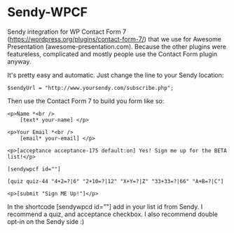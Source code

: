 Sendy-WPCF
==========

Sendy integration for WP Contact Form 7 (https://wordpress.org/plugins/contact-form-7/) that we use for Awesome Presentation (awesome-presentation.com). Because the other plugins were featureless, complicated and mostly people use the Contact Form plugin anyway.

It's pretty easy and automatic. Just change the line to your Sendy location:

``$sendyUrl = "http://www.yoursendy.com/subscribe.php";``

Then use the Contact Form 7 to build you form like so:

```
<p>Name *<br />
    [text* your-name] </p>

<p>Your Email *<br />
    [email* your-email] </p>

<p>[acceptance acceptance-175 default:on] Yes! Sign me up for the BETA list!</p>

[sendywpcf id=""]

[quiz quiz-44 "4+2=?|6" "2+10=?|12" "X+Y=?|Z" "33+33=?|66" "A+B=?|C"]

<p>[submit "Sign ME Up!"]</p>
```

In the shortcode [sendywpcd id=""] add in your list id from Sendy. I recommend a quiz, and acceptance checkbox. I also recommend double opt-in on the Sendy side :)
